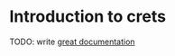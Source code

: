 # Introduction to crets

TODO: write [great documentation](http://jacobian.org/writing/what-to-write/)
